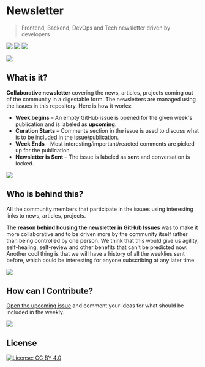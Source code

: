 # Newsletter
> Frontend, Backend, DevOps and Tech newsletter driven by developers

[![](https://img.shields.io/badge/newsletter-upcoming-blue.svg)](https://github.com/me-io/newsletter/issues?q=is%3Aopen+is%3Aissue+label%3Aupcoming) [![](https://img.shields.io/badge/submit-ideas-yellowgreen.svg)](https://github.com/me-io/newsletter/issues?q=is%3Aopen+is%3Aissue+label%3Aupcoming) [![](https://img.shields.io/badge/subscribe-with%20email-green.svg)](http://me.io)

![](https://i.imgur.com/dTe9SKq.png)

## What is it?
**Collaborative newsletter** covering the news, articles, projects coming out of the community in a digestable form. The newsletters are managed using the issues in this repository. Here is how it works:

* **Week begins** – An empty GitHub issue is opened for the given week's publication and is labeled as **upcoming**.
* **Curation Starts** – Comments section in the issue is used to discuss what is to be included in the issue/publication.
* **Week Ends** – Most interesting/important/reacted comments are picked up for the publication
* **Newsletter is Sent** – The issue is labeled as **sent** and conversation is locked.

![](https://i.imgur.com/dTe9SKq.png)

## Who is behind this?
All the community members that participate in the issues using interesting links to news, articles, projects.

The **reason behind housing the newsletter in GitHub Issues** was to make it more collaborative and to be driven more by the community itself rather than being controlled by one person. We think that this would give us agility, self-healing, self-review and other benefits that can't be predicted now. Another cool thing is that we will have a history of all the weeklies sent before, which could be interesting for anyone subscribing at any later time.

![](https://i.imgur.com/dTe9SKq.png)

## How can I Contribute?
[Open the upcoming issue](https://github.com/me-io/newsletter/issues?q=is%3Aopen+is%3Aissue+label%3Aupcoming) and comment your ideas for what should be included in the weekly.

![](https://i.imgur.com/dTe9SKq.png)

## License
[![License: CC BY 4.0](https://img.shields.io/badge/License-CC%20BY%204.0-lightgrey.svg)](https://creativecommons.org/licenses/by/4.0/)

